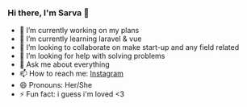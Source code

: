 ### Hi there, I'm Sarva 👋

- 🔭 I’m currently working on my plans
- 🌱 I’m currently learning laravel & vue
- 👯 I’m looking to collaborate on make start-up and any field related
- 🤔 I’m looking for help with solving problems
- 💬 Ask me about everything
- 📫 How to reach me: [Instagram](https://www.instagram.com/adesarva/)
- 😄 Pronouns: Her/She
- ⚡ Fun fact: i guess i'm loved <3
